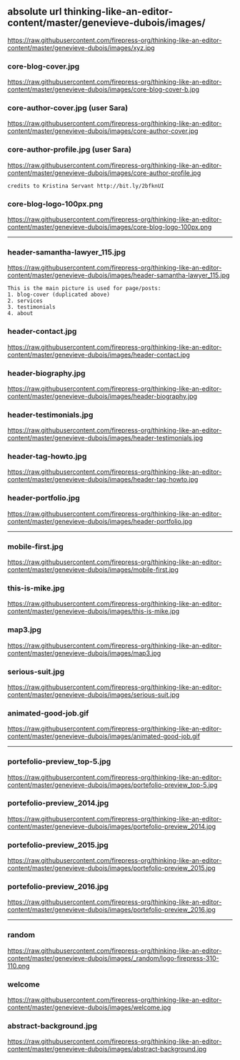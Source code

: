 ## absolute url thinking-like-an-editor-content/master/genevieve-dubois/images/
https://raw.githubusercontent.com/firepress-org/thinking-like-an-editor-content/master/genevieve-dubois/images/xyz.jpg

### core-blog-cover.jpg
https://raw.githubusercontent.com/firepress-org/thinking-like-an-editor-content/master/genevieve-dubois/images/core-blog-cover-b.jpg

### core-author-cover.jpg (user Sara)
https://raw.githubusercontent.com/firepress-org/thinking-like-an-editor-content/master/genevieve-dubois/images/core-author-cover.jpg

### core-author-profile.jpg (user Sara)
https://raw.githubusercontent.com/firepress-org/thinking-like-an-editor-content/master/genevieve-dubois/images/core-author-profile.jpg
	
	credits to Kristina Servant http://bit.ly/2bfknUI

### core-blog-logo-100px.png
https://raw.githubusercontent.com/firepress-org/thinking-like-an-editor-content/master/genevieve-dubois/images/core-blog-logo-100px.png


---

### header-samantha-lawyer_115.jpg
https://raw.githubusercontent.com/firepress-org/thinking-like-an-editor-content/master/genevieve-dubois/images/header-samantha-lawyer_115.jpg

	This is the main picture is used for page/posts:
	1. blog-cover (duplicated above)
	2. services
	3. testimonials
	4. about

### header-contact.jpg
https://raw.githubusercontent.com/firepress-org/thinking-like-an-editor-content/master/genevieve-dubois/images/header-contact.jpg

### header-biography.jpg
https://raw.githubusercontent.com/firepress-org/thinking-like-an-editor-content/master/genevieve-dubois/images/header-biography.jpg

### header-testimonials.jpg
https://raw.githubusercontent.com/firepress-org/thinking-like-an-editor-content/master/genevieve-dubois/images/header-testimonials.jpg

### header-tag-howto.jpg
https://raw.githubusercontent.com/firepress-org/thinking-like-an-editor-content/master/genevieve-dubois/images/header-tag-howto.jpg

### header-portfolio.jpg
https://raw.githubusercontent.com/firepress-org/thinking-like-an-editor-content/master/genevieve-dubois/images/header-portfolio.jpg

---

### mobile-first.jpg
https://raw.githubusercontent.com/firepress-org/thinking-like-an-editor-content/master/genevieve-dubois/images/mobile-first.jpg

### this-is-mike.jpg
https://raw.githubusercontent.com/firepress-org/thinking-like-an-editor-content/master/genevieve-dubois/images/this-is-mike.jpg

### map3.jpg
https://raw.githubusercontent.com/firepress-org/thinking-like-an-editor-content/master/genevieve-dubois/images/map3.jpg

### serious-suit.jpg
https://raw.githubusercontent.com/firepress-org/thinking-like-an-editor-content/master/genevieve-dubois/images/serious-suit.jpg

### animated-good-job.gif
https://raw.githubusercontent.com/firepress-org/thinking-like-an-editor-content/master/genevieve-dubois/images/animated-good-job.gif

---

### portefolio-preview_top-5.jpg
https://raw.githubusercontent.com/firepress-org/thinking-like-an-editor-content/master/genevieve-dubois/images/portefolio-preview_top-5.jpg

### portefolio-preview_2014.jpg
https://raw.githubusercontent.com/firepress-org/thinking-like-an-editor-content/master/genevieve-dubois/images/portefolio-preview_2014.jpg

### portefolio-preview_2015.jpg
https://raw.githubusercontent.com/firepress-org/thinking-like-an-editor-content/master/genevieve-dubois/images/portefolio-preview_2015.jpg

### portefolio-preview_2016.jpg
https://raw.githubusercontent.com/firepress-org/thinking-like-an-editor-content/master/genevieve-dubois/images/portefolio-preview_2016.jpg

---

### random
https://raw.githubusercontent.com/firepress-org/thinking-like-an-editor-content/master/genevieve-dubois/images/_random/logo-firepress-310-110.png

### welcome
https://raw.githubusercontent.com/firepress-org/thinking-like-an-editor-content/master/genevieve-dubois/images/welcome.jpg

### abstract-background.jpg
https://raw.githubusercontent.com/firepress-org/thinking-like-an-editor-content/master/genevieve-dubois/images/abstract-background.jpg